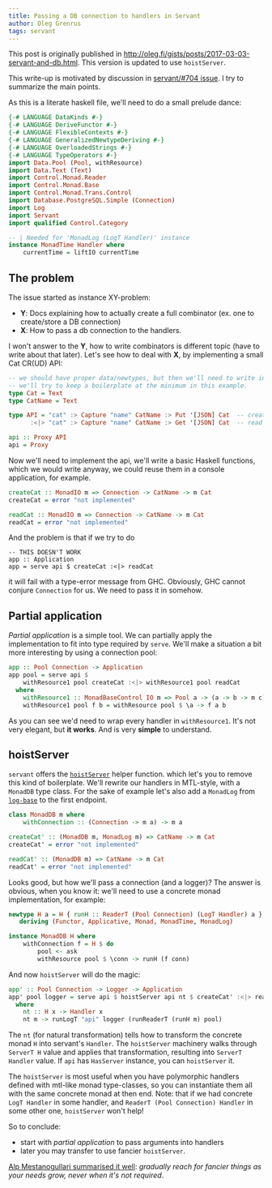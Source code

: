 ```yaml
---
title: Passing a DB connection to handlers in Servant
author: Oleg Grenrus
tags: servant
---
```


This post is originally published in http://oleg.fi/gists/posts/2017-03-03-servant-and-db.html. This version is updated to use `hoistServer`.

This write-up is motivated by discussion in
[servant/#704 issue](https://github.com/haskell-servant/servant/issues/704).
I try to summarize the main points.


As this is a literate haskell file, we'll need to do a small prelude dance:
```haskell
{-# LANGUAGE DataKinds #-}
{-# LANGUAGE DeriveFunctor #-}
{-# LANGUAGE FlexibleContexts #-}
{-# LANGUAGE GeneralizedNewtypeDeriving #-}
{-# LANGUAGE OverloadedStrings #-}
{-# LANGUAGE TypeOperators #-}
import Data.Pool (Pool, withResource)
import Data.Text (Text)
import Control.Monad.Reader
import Control.Monad.Base
import Control.Monad.Trans.Control
import Database.PostgreSQL.Simple (Connection)
import Log
import Servant
import qualified Control.Category

-- | Needed for 'MonadLog (LogT Handler)' instance
instance MonadTime Handler where
    currentTime = liftIO currentTime
```

The problem
-----------

The issue started as instance XY-problem:

- **Y**: Docs explaining how to actually create a full combinator (ex. one to create/store a DB connection)
- **X**: How to pass a db connection to the handlers.

I won't answer to the **Y**, how to write combinators is different topic (have to write about that later).
Let's see how to deal with **X**, by implementing a small Cat CR(UD) API:
```haskell
-- we should have proper data/newtypes, but then we'll need to write instances.
-- we'll try to keep a boilerplate at the minimum in this example.
type Cat = Text
type CatName = Text

type API = "cat" :> Capture "name" CatName :> Put '[JSON] Cat  -- create
      :<|> "cat" :> Capture "name" CatName :> Get '[JSON] Cat  -- read

api :: Proxy API
api = Proxy
```

Now we'll need to implement the api, we'll write a basic Haskell functions,
which we would write anyway, we could reuse them in a console application, for example.
```haskell
createCat :: MonadIO m => Connection -> CatName -> m Cat
createCat = error "not implemented"

readCat :: MonadIO m => Connection -> CatName -> m Cat
readCat = error "not implemented"
```

And the problem is that if we try to do
```foo
-- THIS DOESN'T WORK
app :: Application
app = serve api $ createCat :<|> readCat
```
it will fail with a type-error message from GHC. Obviously, GHC cannot conjure
`Connection` for us. We need to pass it in somehow.

Partial application
-------------------

*Partial application* is a simple tool. We can partially apply the
implementation to fit into type required by `serve`. We'll make a situation a
bit more interesting by using a connection pool:
```haskell
app :: Pool Connection -> Application
app pool = serve api $
    withResource1 pool createCat :<|> withResource1 pool readCat
  where
    withResource1 :: MonadBaseControl IO m => Pool a -> (a -> b -> m c) -> b -> m c
    withResource1 pool f b = withResource pool $ \a -> f a b
```

As you can see we'd need to wrap every handler in `withResource1`.
It's not very elegant, but **it works**. And is very **simple** to understand.

hoistServer
-----------

`servant` offers the
[`hoistServer`](http://hackage.haskell.org/package/servant-server-0.14/docs/Servant-Server.html#v:hoistServer)
helper function.
which let's you to remove this kind of
boilerplate.  We'll rewrite our handlers in MTL-style, with a `MonadDB` type
class. For the sake of example let's also add a `MonadLog` from
[`log-base`](http://hackage.haskell.org/package/log-base) to the first endpoint.
```haskell
class MonadDB m where
    withConnection :: (Connection -> m a) -> m a

createCat' :: (MonadDB m, MonadLog m) => CatName -> m Cat
createCat' = error "not implemented"

readCat' :: (MonadDB m) => CatName -> m Cat
readCat' = error "not implemented"
```

Looks good, but how we'll pass a connection (and a logger)? The answer is
obvious, when you know it: we'll need to use a concrete monad implementation, for example:

``` haskell
newtype H a = H { runH :: ReaderT (Pool Connection) (LogT Handler) a }
   deriving (Functor, Applicative, Monad, MonadTime, MonadLog)

instance MonadDB H where
    withConnection f = H $ do
        pool <- ask
        withResource pool $ \conn -> runH (f conn)
```

And now `hoistServer` will do the magic:
```haskell
app' :: Pool Connection -> Logger -> Application
app' pool logger = serve api $ hoistServer api nt $ createCat' :<|> readCat'
  where
    nt :: H x -> Handler x
    nt m -> runLogT "api" logger (runReaderT (runH m) pool)
```

The `nt` (for natural transformation) tells how to transform the concrete monad
`H` into servant's `Handler`. The `hoistServer` machinery walks through `ServerT H`
value and applies that transformation, resulting into `ServerT Handler` value.
If `api` has `HasServer` instance, you can `hoistServer` it.

The `hoistServer` is most useful when you have polymorphic handlers defined with
mtl-like monad type-classes, so you can instantiate them all with the same concrete
monad at then end. Note: that if we had concrete `LogT Handler` in some
handler, and `ReaderT (Pool Connection) Handler` in some other one, `hoistServer`
won't help!

So to conclude:

- start with *partial application* to pass arguments into handlers
- later you may transfer to use fancier `hoistServer`.

[Alp Mestanogullari summarised it well](https://github.com/haskell-servant/servant/issues/704#issuecomment-283396827):
*gradually reach for fancier things as your needs grow, never when it's not required*.
